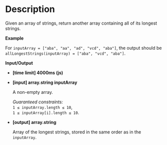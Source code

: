# Description
Given an array of strings, return another array containing all of its longest strings.

**Example**

For `inputArray = ["aba", "aa", "ad", "vcd", "aba"]`, the output should be  
`allLongestStrings(inputArray) = ["aba", "vcd", "aba"]`.

**Input/Output**

*   **[time limit] 4000ms (js)**

*   **[input] array.string inputArray**

    A non-empty array.

    _Guaranteed constraints:_  
    `1 ≤ inputArray.length ≤ 10`,  
    `1 ≤ inputArray[i].length ≤ 10`.

*   **[output] array.string**

    Array of the longest strings, stored in the same order as in the `inputArray`.
